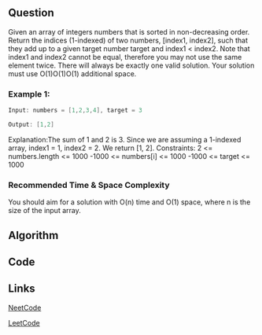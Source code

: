 ## Question
Given an array of integers numbers that is sorted in non-decreasing order.
Return the indices (1-indexed) of two numbers, [index1, index2], such that they add up to a given target number target and index1 < index2. Note that index1 and index2 cannot be equal, therefore you may not use the same element twice.
There will always be exactly one valid solution.
Your solution must use O(1)O(1)O(1) additional space.
### Example 1:


```java
Input: numbers = [1,2,3,4], target = 3

Output: [1,2]

```
Explanation:The sum of 1 and 2 is 3. Since we are assuming a 1-indexed array, index1 = 1, index2 = 2. We return [1, 2].
Constraints:
2 <= numbers.length <= 1000
-1000 <= numbers[i] <= 1000
-1000 <= target <= 1000


### Recommended Time & Space Complexity

You should aim for a solution with O(n) time and O(1) space, where n is the size of the input array.






## Algorithm

## Code

## Links

[NeetCode](https://neetcode.io/problems/two-integer-sum-ii)

[LeetCode](https://leetcode.com/problems/two-integer-sum-ii)
